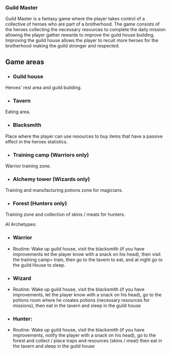	
### Guild Master

Guild Master is a fantasy game where the player takes control of a collective of heroes who are part of a brotherhood. The game consists of the heroes collecting the necessary resources to complete the daily mission allowing the player gather rewards to improve the guild house building. Improving the guild house allows the player to recuit more heroes for the brotherhood making the guild stronger and respected.

## Game areas


* ### Guild house 

Heroes' rest area and guild building.

* ### Tavern

Eating area.

* ### Blacksmith

Place where the player can use resources to buy items that have a passive effect in the heroes statistics.

* ### Training camp (Warriors only)

Warrior training zone.

* ### Alchemy tower (Wizards only)

Training and manufacturing potions zone for magicians.

* ### Forest (Hunters only)

Training zone and collection of skins / meats for hunters.

AI Archetypes:


* ### Warrior

 * Routine: Wake up guild house, visit the blacksmith (if you have improvements let the player know with a snack on his head), then visit the training camp> train, then go to the tavern to eat, and at night go to the guild House to sleep.

* ### Wizard

 * Routine: Wake up guild house, visit the blacksmith (if you have improvements, let the player know with a snack on his head), go to the potions room where he creates potions (necessary resources for missions), then eat in the tavern and sleep in the guild house

* ### Hunter: 

 * Routine: Wake up guild house, visit the blacksmith (if you have improvements, notify the player with a snack on his head), go to the forest and collect / place traps and resources (skins / meat) then eat in the tavern and sleep in the guild house

